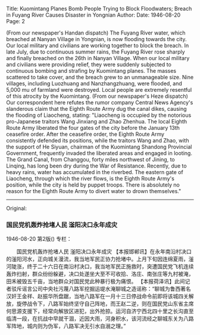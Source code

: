 Title: Kuomintang Planes Bomb People Trying to Block Floodwaters; Breach in Fuyang River Causes Disaster in Yongnian
Author:
Date: 1946-08-20
Page: 2

(From our newspaper's Handan dispatch) The Fuyang River water, which breached at Nanyan Village in Yongnian, is now flooding towards the city. Our local military and civilians are working together to block the breach. In late July, due to continuous summer rains, the Fuyang River rose sharply and finally breached on the 26th in Nanyan Village. When our local military and civilians were providing relief, they were suddenly subjected to continuous bombing and strafing by Kuomintang planes. The masses scattered to take cover, and the breach grew to an unmanageable size. Nine villages, including Luozhuang and Nanzhangzhuang, were flooded, and 5,000 mu of farmland were destroyed. Local people are extremely resentful of this atrocity by the Kuomintang.
    (From our newspaper's Heze dispatch) Our correspondent here refutes the rumor company Central News Agency's slanderous claim that the Eighth Route Army dug the canal dikes, causing the flooding of Liaocheng, stating: "Liaocheng is occupied by the notorious pro-Japanese traitors Wang Jinxiang and Zhao Zhenhua. The local Eighth Route Army liberated the four gates of the city before the January 13th ceasefire order. After the ceasefire order, the Eighth Route Army consistently defended its positions, while the traitors Wang and Zhao, with the support of He Siyuan, chairman of the Kuomintang Shandong Provincial Government, frequently invaded the liberated areas and engaged in looting. The Grand Canal, from Changgou, forty miles northwest of Jining, to Linqing, has long been dry during the War of Resistance. Recently, due to heavy rains, water has accumulated in the riverbed. The eastern gate of Liaocheng, through which the river flows, is the Eighth Route Army's position, while the city is held by puppet troops. There is absolutely no reason for the Eighth Route Army to divert water to drown themselves."



<hr /> 

Original: 


### 国民党机轰炸抢堵人民  滏阳决口永年成灾

1946-08-20
第2版()
专栏：

　　国民党机轰炸抢堵人民
    滏阳决口永年成灾
    【本报邯郸讯】在永年南沿村决口的滏阳河水，正向城关漫流，我当地军民正协力抢堵中。上月下旬因连绵夏雨，滏河陡涨，终于二十六日在南沿村决口，我当地军民正施救时，突遭国民党飞机连续轰炸扫射，群众纷纷躲避，决口处遂坐大至不可收拾、洛庄、南张庄等九村被淹，田禾被毁五千亩，当地群众对国民党此种暴行极为痛恨。
    【本报荷泽讯】此间记者驳斥谣言公司中央社污蔑八路军挖掘运堤水淹聊城之造谣称：“聊城为鲁西著名汉奸王金祥、赵振华所盘踞，当地八路军在一月十三日停战命令前即将该城四关解放，旋停战令下，八路军始终坚守自己阵地，而王赵二逆，则在国民党山东省主席何思源支援下，经常向解放区进犯，出外抢掠。运河自济宁西北四十里之长沟直至临清一段，在抗战中早就干涸，近因大雨，河身积水，该河流经之聊城东关为八路军阵地，城内则为伪军，八路军决无引水自溺之理。”
